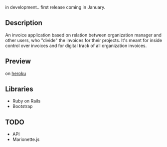 in development.. first release coming in January. 
## Description
An invoice application based on relation between organization manager and other users, who "divide" the invoices for their projects. It's meant for inside control over invoices and for digital track of all organization invoices.

## Preview
on [heroku](https://invoice-test-app.herokuapp.com/)

## Libraries 
* Ruby on Rails
* Bootstrap

## TODO
* API
* Marionette.js
